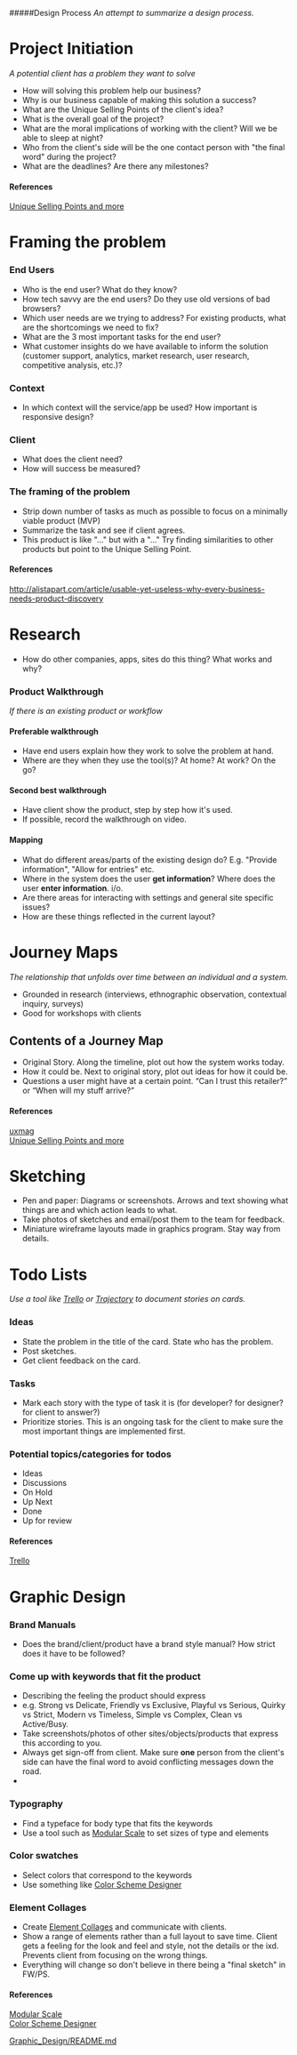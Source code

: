#####Design Process
*An attempt to summarize a design process.*

Project Initiation
=============

*A potential client has a problem they want to solve*

* How will solving this problem help our business?
* Why is our business capable of making this solution a success?
* What are the Unique Selling Points of the client's idea?
* What is the overall goal of the project?
* What are the moral implications of working with the client? Will we be able to sleep at night?
* Who from the client's side will be the one contact person with "the final word" during the project?
* What are the deadlines? Are there any milestones? 


#### References
[Unique Selling Points and more](http://www.elezea.com/2013/05/one-ux-deliverable/)

Framing the problem
================

### End Users
* Who is the end user? What do they know? 
* How tech savvy are the end users? Do they use old versions of bad browsers?
* Which user needs are we trying to address? For existing products, what are the shortcomings we need to fix?
* What are the 3 most important tasks for the end user?
* What customer insights do we have available to inform the solution (customer support, analytics, market research, user research, competitive analysis, etc.)?

### Context
* In which context will the service/app be used? How important is responsive design?

### Client
* What does the client need? 
* How will success be measured?

### The framing of the problem
* Strip down number of tasks as much as possible to focus on a minimally viable product (MVP) 
* Summarize the task and see if client agrees.
* This product is like "..." but with a "..." Try finding similarities to other products but point to the Unique Selling Point.

#### References
http://alistapart.com/article/usable-yet-useless-why-every-business-needs-product-discovery

Research
========

* How do other companies, apps, sites do this thing? What works and why?

### Product Walkthrough 
*If there is an existing product or workflow*

#### Preferable walkthrough
* Have end users explain how they work to solve the problem at hand.
* Where are they when they use the tool(s)? At home? At work? On the go?

#### Second best walkthrough
* Have client show the product, step by step how it's used.
* If possible, record the walkthrough on video.

#### Mapping
* What do different areas/parts of the existing design do? E.g. "Provide information", "Allow for entries" etc.
* Where in the system does the user **get information**? Where does the user **enter information**. i/o.
* Are there areas for interacting with settings and general site specific issues?
* How are these things reflected in the current layout?

Journey Maps
===========

*The relationship that unfolds over time between an individual and a system.*

* Grounded in research (interviews, ethnographic observation, contextual inquiry, surveys)
* Good for workshops with clients

## Contents of a Journey Map
* Original Story. Along the timeline, plot out how the system works today.
* How it could be. Next to original story, plot out ideas for how it could be.
* Questions a user might have at a certain point. “Can I trust this retailer?” or “When will my stuff arrive?”

#### References
[uxmag](http://uxmag.com/articles/illustrating-the-big-picture)  
[Unique Selling Points and more](http://www.elezea.com/2013/05/one-ux-deliverable/)

Sketching
========

* Pen and paper: Diagrams or screenshots. Arrows and text showing what things are and which action leads to what.
* Take photos of sketches and email/post them to the team for feedback.
* Miniature wireframe layouts made in graphics program. Stay way from details.

Todo Lists
========

*Use a tool like [Trello](http://trello.com) or [Trajectory](https://www.apptrajectory.com) to document stories on cards.*

### Ideas
* State the problem in the title of the card. State who has the problem.
* Post sketches. 
* Get client feedback on the card.

### Tasks
* Mark each story with the type of task it is (for developer? for designer? for client to answer?)
* Prioritize stories. This is an ongoing task for the client to make sure the most important things are implemented first.

### Potential topics/categories for todos
* Ideas
* Discussions
* On Hold
* Up Next
* Done
* Up for review

#### References
[Trello](http://trello.com)

Graphic Design
============

### Brand Manuals
* Does the brand/client/product have a brand style manual? How strict does it have to be followed?

### Come up with keywords that fit the product
* Describing the feeling the product should express
* e.g. Strong vs Delicate, Friendly vs Exclusive, Playful vs Serious, Quirky vs Strict, Modern vs Timeless, Simple vs Complex, Clean vs Active/Busy. 
* Take screenshots/photos of other sites/objects/products that express this according to you.
* Always get sign-off from client. Make sure **one** person from the client's side can have the final word to avoid conflicting messages down the road.
* 

### Typography
* Find a typeface for body type that fits the keywords
* Use a tool such as [Modular Scale](modularscale.com) to set sizes of type and elements

### Color swatches
* Select colors that correspond to the keywords
* Use something like [Color Scheme Designer](http://colorschemedesigner.com/)

### Element Collages
* Create [Element Collages](http://danielmall.com/articles/rif-element-collages/) and communicate with clients.
* Show a range of elements rather than a full layout to save time. Client gets a feeling for the look and feel and style, not the details or the ixd. Prevents client from focusing on the wrong things.
* Everything will change so don't believe in there being a "final sketch" in FW/PS.

#### References
[Modular Scale](modularscale.com)  
[Color Scheme Designer](http://colorschemedesigner.com/)




[Graphic_Design/README.md](Graphic_Design/README.md)
